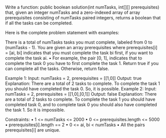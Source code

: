 Write a function:
public boolean solution(int numTasks, int[][] prerequisites)
that, given an integer numTasks and a zero-indexed array of array prerequisites consisting of numTasks paired integers, returns a boolean that if all the tasks can be completed.

Here is the complete problem statement with examples:

There is a total of numTasks tasks you must complete, labeled from 0 to (numTasks - 1). You are given an array prerequisites where prerequisites[i] = [ai, bi] indicates that you must complete the task bi first, if you want to complete the task ai.
•	For example, the pair [0, 1], indicates that to complete the task 0 you have to first complete the task 1.
Return true if you can complete all the tasks. Otherwise, return false.

Example 1:
Input: numTasks = 2, prerequisites = [[1,0]]
Output: true
Explanation: There are a total of 2 tasks to complete. 
To complete the task 1 you should have completed the task 0. So, it is possible.
Example 2:
Input: numTasks = 2, prerequisites = [[1,0],[0,1]]
Output: false
Explanation: There are a total of 2 tasks to complete. 
To complete the task 1 you should have completed task 0, and to complete task 0 you should also have completed the task 1. So it is impossible.
 
Constraints:
•	1 <= numTasks <= 2000
•	0 <= prerequisites.length <= 5000
•	prerequisites[i].length == 2
•	0 <= ai, bi < numTasks 
•	All the pairs prerequisites[i] are unique.
